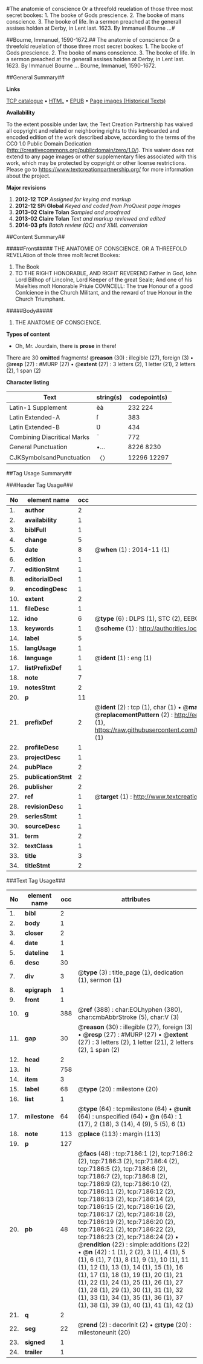 #The anatomie of conscience Or a threefold reuelation of those three most secret bookes: 1. The booke of Gods prescience. 2. The booke of mans conscience. 3. The booke of life. In a sermon preached at the generall assises holden at Derby, in Lent last. 1623. By Immanuel Bourne ...#

##Bourne, Immanuel, 1590-1672.##
The anatomie of conscience Or a threefold reuelation of those three most secret bookes: 1. The booke of Gods prescience. 2. The booke of mans conscience. 3. The booke of life. In a sermon preached at the generall assises holden at Derby, in Lent last. 1623. By Immanuel Bourne ...
Bourne, Immanuel, 1590-1672.

##General Summary##

**Links**

[TCP catalogue](http://www.ota.ox.ac.uk/tcp/)  • 
[HTML](http://tei.it.ox.ac.uk/tcp/Texts-HTML/free/A16/A16503.html)  • 
[EPUB](http://tei.it.ox.ac.uk/tcp/Texts-EPUB/free/A16/A16503.epub) • 
[Page images (Historical Texts)](https://historicaltexts.jisc.ac.uk/eebo-99842523e)

**Availability**

To the extent possible under law, the Text Creation Partnership has waived all copyright and related or neighboring rights to this keyboarded and encoded edition of the work described above, according to the terms of the CC0 1.0 Public Domain Dedication (http://creativecommons.org/publicdomain/zero/1.0/). This waiver does not extend to any page images or other supplementary files associated with this work, which may be protected by copyright or other license restrictions. Please go to https://www.textcreationpartnership.org/ for more information about the project.

**Major revisions**

1. __2012-12__ __TCP__ *Assigned for keying and markup*
1. __2012-12__ __SPi Global__ *Keyed and coded from ProQuest page images*
1. __2013-02__ __Claire Tolan__ *Sampled and proofread*
1. __2013-02__ __Claire Tolan__ *Text and markup reviewed and edited*
1. __2014-03__ __pfs__ *Batch review (QC) and XML conversion*

##Content Summary##

#####Front#####
THE ANATOMIE OF CONSCIENCE. OR A THREEFOLD REVELAtion of thoſe three moſt ſecret Bookes:
1. The Book
1. TO THE RIGHT HONORABLE, AND RIGHT REVEREND Father in God, Iohn Lord Biſhop of Lincolne, Lord Keeper of the great Seale; And one of his Maieſties moſt Honorable Priuie COVNCELL: The true Honour of a good Conſcience in the Church Militant, and the reward of true Honour in the Church Triumphant.

#####Body#####

1. THE ANATOMIE OF CONSCIENCE.

**Types of content**

  * Oh, Mr. Jourdain, there is **prose** in there!

There are 30 **omitted** fragments! 
 @__reason__ (30) : illegible (27), foreign (3)  •  @__resp__ (27) : #MURP (27)  •  @__extent__ (27) : 3 letters (2), 1 letter (21), 2 letters (2), 1 span (2)

**Character listing**


|Text|string(s)|codepoint(s)|
|---|---|---|
|Latin-1 Supplement|èà|232 224|
|Latin Extended-A|ſ|383|
|Latin Extended-B|Ʋ|434|
|Combining             Diacritical Marks|̄|772|
|General Punctuation|•…|8226 8230|
|CJKSymbolsandPunctuation|〈〉|12296 12297|

##Tag Usage Summary##

###Header Tag Usage###

|No|element name|occ|attributes|
|---|---|---|---|
|1.|__author__|2||
|2.|__availability__|1||
|3.|__biblFull__|1||
|4.|__change__|5||
|5.|__date__|8| @__when__ (1) : 2014-11 (1)|
|6.|__edition__|1||
|7.|__editionStmt__|1||
|8.|__editorialDecl__|1||
|9.|__encodingDesc__|1||
|10.|__extent__|2||
|11.|__fileDesc__|1||
|12.|__idno__|6| @__type__ (6) : DLPS (1), STC (2), EEBO-CITATION (1), PROQUEST (1), VID (1)|
|13.|__keywords__|1| @__scheme__ (1) : http://authorities.loc.gov/ (1)|
|14.|__label__|5||
|15.|__langUsage__|1||
|16.|__language__|1| @__ident__ (1) : eng (1)|
|17.|__listPrefixDef__|1||
|18.|__note__|7||
|19.|__notesStmt__|2||
|20.|__p__|11||
|21.|__prefixDef__|2| @__ident__ (2) : tcp (1), char (1)  •  @__matchPattern__ (2) : ([0-9\-]+):([0-9IVX]+) (1), (.+) (1)  •  @__replacementPattern__ (2) : http://eebo.chadwyck.com/downloadtiff?vid=$1&page=$2 (1), https://raw.githubusercontent.com/textcreationpartnership/Texts/master/tcpchars.xml#$1 (1)|
|22.|__profileDesc__|1||
|23.|__projectDesc__|1||
|24.|__pubPlace__|2||
|25.|__publicationStmt__|2||
|26.|__publisher__|2||
|27.|__ref__|1| @__target__ (1) : http://www.textcreationpartnership.org/docs/. (1)|
|28.|__revisionDesc__|1||
|29.|__seriesStmt__|1||
|30.|__sourceDesc__|1||
|31.|__term__|2||
|32.|__textClass__|1||
|33.|__title__|3||
|34.|__titleStmt__|2||


###Text Tag Usage###

|No|element name|occ|attributes|
|---|---|---|---|
|1.|__bibl__|2||
|2.|__body__|1||
|3.|__closer__|2||
|4.|__date__|1||
|5.|__dateline__|1||
|6.|__desc__|30||
|7.|__div__|3| @__type__ (3) : title_page (1), dedication (1), sermon (1)|
|8.|__epigraph__|1||
|9.|__front__|1||
|10.|__g__|388| @__ref__ (388) : char:EOLhyphen (380), char:cmbAbbrStroke (5), char:V (3)|
|11.|__gap__|30| @__reason__ (30) : illegible (27), foreign (3)  •  @__resp__ (27) : #MURP (27)  •  @__extent__ (27) : 3 letters (2), 1 letter (21), 2 letters (2), 1 span (2)|
|12.|__head__|2||
|13.|__hi__|758||
|14.|__item__|3||
|15.|__label__|68| @__type__ (20) : milestone (20)|
|16.|__list__|1||
|17.|__milestone__|64| @__type__ (64) : tcpmilestone (64)  •  @__unit__ (64) : unspecified (64)  •  @__n__ (64) : 1 (17), 2 (18), 3 (14), 4 (9), 5 (5), 6 (1)|
|18.|__note__|113| @__place__ (113) : margin (113)|
|19.|__p__|127||
|20.|__pb__|48| @__facs__ (48) : tcp:7186:1 (2), tcp:7186:2 (2), tcp:7186:3 (2), tcp:7186:4 (2), tcp:7186:5 (2), tcp:7186:6 (2), tcp:7186:7 (2), tcp:7186:8 (2), tcp:7186:9 (2), tcp:7186:10 (2), tcp:7186:11 (2), tcp:7186:12 (2), tcp:7186:13 (2), tcp:7186:14 (2), tcp:7186:15 (2), tcp:7186:16 (2), tcp:7186:17 (2), tcp:7186:18 (2), tcp:7186:19 (2), tcp:7186:20 (2), tcp:7186:21 (2), tcp:7186:22 (2), tcp:7186:23 (2), tcp:7186:24 (2)  •  @__rendition__ (22) : simple:additions (22)  •  @__n__ (42) : 1 (1), 2 (2), 3 (1), 4 (1), 5 (1), 6 (1), 7 (1), 8 (1), 9 (1), 10 (1), 11 (1), 12 (1), 13 (1), 14 (1), 15 (1), 16 (1), 17 (1), 18 (1), 19 (1), 20 (1), 21 (1), 22 (1), 24 (1), 25 (1), 26 (1), 27 (1), 28 (1), 29 (1), 30 (1), 31 (1), 32 (1), 33 (1), 34 (1), 35 (1), 36 (1), 37 (1), 38 (1), 39 (1), 40 (1), 41 (1), 42 (1)|
|21.|__q__|2||
|22.|__seg__|22| @__rend__ (2) : decorInit (2)  •  @__type__ (20) : milestoneunit (20)|
|23.|__signed__|1||
|24.|__trailer__|1||

